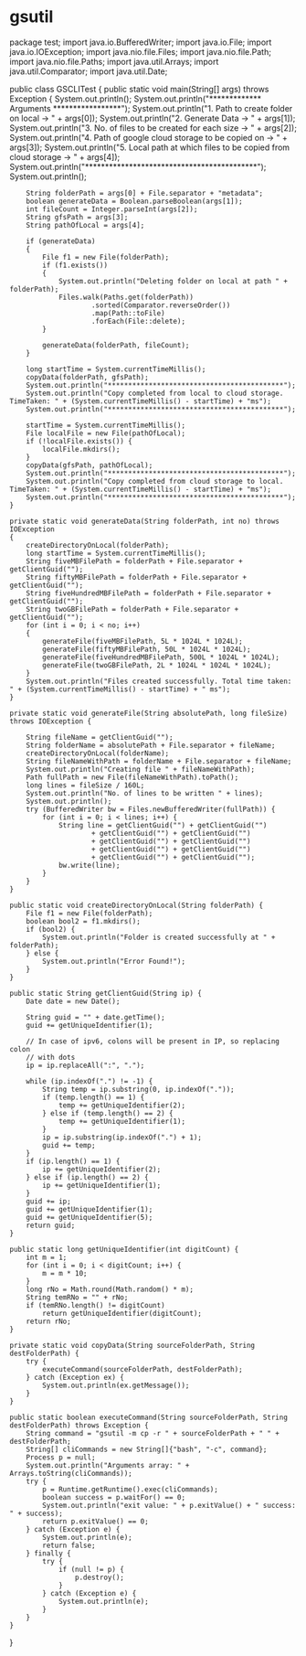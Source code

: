# gsutil
package test;
import java.io.BufferedWriter;
import java.io.File;
import java.io.IOException;
import java.nio.file.Files;
import java.nio.file.Path;
import java.nio.file.Paths;
import java.util.Arrays;
import java.util.Comparator;
import java.util.Date;

public class GSCLITest
{
    public static void main(String[] args) throws Exception
    {
        System.out.println();
        System.out.println("************* Arguments *****************");
        System.out.println("1. Path to create folder on local -> " + args[0]);
        System.out.println("2. Generate Data -> " + args[1]);
        System.out.println("3. No. of files to be created for each size -> " + args[2]);
        System.out.println("4. Path of google cloud storage to be copied on -> " + args[3]);
        System.out.println("5. Local path at which files to be copied from cloud storage -> " + args[4]);
        System.out.println("*******************************************");
        System.out.println();

        String folderPath = args[0] + File.separator + "metadata";
        boolean generateData = Boolean.parseBoolean(args[1]);
        int fileCount = Integer.parseInt(args[2]);
        String gfsPath = args[3];
        String pathOfLocal = args[4];

        if (generateData)
        {
            File f1 = new File(folderPath);
            if (f1.exists())
            {
                System.out.println("Deleting folder on local at path " + folderPath);
                Files.walk(Paths.get(folderPath))
                        .sorted(Comparator.reverseOrder())
                        .map(Path::toFile)
                        .forEach(File::delete);
            }

            generateData(folderPath, fileCount);
        }

        long startTime = System.currentTimeMillis();
        copyData(folderPath, gfsPath);
        System.out.println("*******************************************");
        System.out.println("Copy completed from local to cloud storage. TimeTaken: " + (System.currentTimeMillis() - startTime) + "ms");
        System.out.println("*******************************************");

        startTime = System.currentTimeMillis();
        File localFile = new File(pathOfLocal);
        if (!localFile.exists()) {
            localFile.mkdirs();
        }
        copyData(gfsPath, pathOfLocal);
        System.out.println("*******************************************");
        System.out.println("Copy completed from cloud storage to local. TimeTaken: " + (System.currentTimeMillis() - startTime) + "ms");
        System.out.println("*******************************************");
    }

    private static void generateData(String folderPath, int no) throws IOException
    {
        createDirectoryOnLocal(folderPath);
        long startTime = System.currentTimeMillis();
        String fiveMBFilePath = folderPath + File.separator + getClientGuid("");
        String fiftyMBFilePath = folderPath + File.separator + getClientGuid("");
        String fiveHundredMBFilePath = folderPath + File.separator + getClientGuid("");
        String twoGBFilePath = folderPath + File.separator + getClientGuid("");
        for (int i = 0; i < no; i++)
        {
            generateFile(fiveMBFilePath, 5L * 1024L * 1024L);
            generateFile(fiftyMBFilePath, 50L * 1024L * 1024L);
            generateFile(fiveHundredMBFilePath, 500L * 1024L * 1024L);
            generateFile(twoGBFilePath, 2L * 1024L * 1024L * 1024L);
        }
        System.out.println("Files created successfully. Total time taken: " + (System.currentTimeMillis() - startTime) + " ms");
    }

    private static void generateFile(String absolutePath, long fileSize) throws IOException {

        String fileName = getClientGuid("");
        String folderName = absolutePath + File.separator + fileName;
        createDirectoryOnLocal(folderName);
        String fileNameWithPath = folderName + File.separator + fileName;
        System.out.println("Creating file " + fileNameWithPath);
        Path fullPath = new File(fileNameWithPath).toPath();
        long lines = fileSize / 160L;
        System.out.println("No. of lines to be written " + lines);
        System.out.println();
        try (BufferedWriter bw = Files.newBufferedWriter(fullPath)) {
            for (int i = 0; i < lines; i++) {
                String line = getClientGuid("") + getClientGuid("")
                        + getClientGuid("") + getClientGuid("")
                        + getClientGuid("") + getClientGuid("")
                        + getClientGuid("") + getClientGuid("")
                        + getClientGuid("") + getClientGuid("");
                bw.write(line);
            }
        }
    }

    public static void createDirectoryOnLocal(String folderPath) {
        File f1 = new File(folderPath);
        boolean bool2 = f1.mkdirs();
        if (bool2) {
            System.out.println("Folder is created successfully at " + folderPath);
        } else {
            System.out.println("Error Found!");
        }
    }

    public static String getClientGuid(String ip) {
        Date date = new Date();

        String guid = "" + date.getTime();
        guid += getUniqueIdentifier(1);

        // In case of ipv6, colons will be present in IP, so replacing colon
        // with dots
        ip = ip.replaceAll(":", ".");

        while (ip.indexOf(".") != -1) {
            String temp = ip.substring(0, ip.indexOf("."));
            if (temp.length() == 1) {
                temp += getUniqueIdentifier(2);
            } else if (temp.length() == 2) {
                temp += getUniqueIdentifier(1);
            }
            ip = ip.substring(ip.indexOf(".") + 1);
            guid += temp;
        }
        if (ip.length() == 1) {
            ip += getUniqueIdentifier(2);
        } else if (ip.length() == 2) {
            ip += getUniqueIdentifier(1);
        }
        guid += ip;
        guid += getUniqueIdentifier(1);
        guid += getUniqueIdentifier(5);
        return guid;
    }

    public static long getUniqueIdentifier(int digitCount) {
        int m = 1;
        for (int i = 0; i < digitCount; i++) {
            m = m * 10;
        }
        long rNo = Math.round(Math.random() * m);
        String temRNo = "" + rNo;
        if (temRNo.length() != digitCount)
            return getUniqueIdentifier(digitCount);
        return rNo;
    }

    private static void copyData(String sourceFolderPath, String destFolderPath) {
        try {
            executeCommand(sourceFolderPath, destFolderPath);
        } catch (Exception ex) {
            System.out.println(ex.getMessage());
        }
    }

    public static boolean executeCommand(String sourceFolderPath, String destFolderPath) throws Exception {
        String command = "gsutil -m cp -r " + sourceFolderPath + " " + destFolderPath;
        String[] cliCommands = new String[]{"bash", "-c", command};
        Process p = null;
        System.out.println("Arguments array: " + Arrays.toString(cliCommands));
        try {
            p = Runtime.getRuntime().exec(cliCommands);
            boolean success = p.waitFor() == 0;
            System.out.println("exit value: " + p.exitValue() + " success: " + success);
            return p.exitValue() == 0;
        } catch (Exception e) {
            System.out.println(e);
            return false;
        } finally {
            try {
                if (null != p) {
                    p.destroy();
                }
            } catch (Exception e) {
                System.out.println(e);
            }
        }
    }
}
